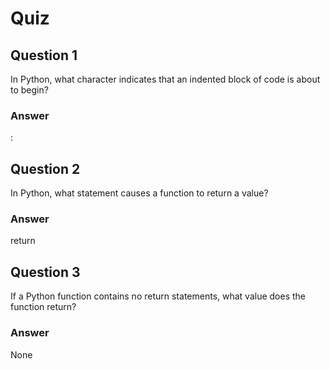 Quiz
====

Question 1
----------

In Python, what character indicates that an indented block of code is about to begin?

### Answer

:

Question 2
----------

In Python, what statement causes a function to return a value?

### Answer

return

Question 3
----------

If a Python function contains no return statements, what value does the function return?

### Answer

None